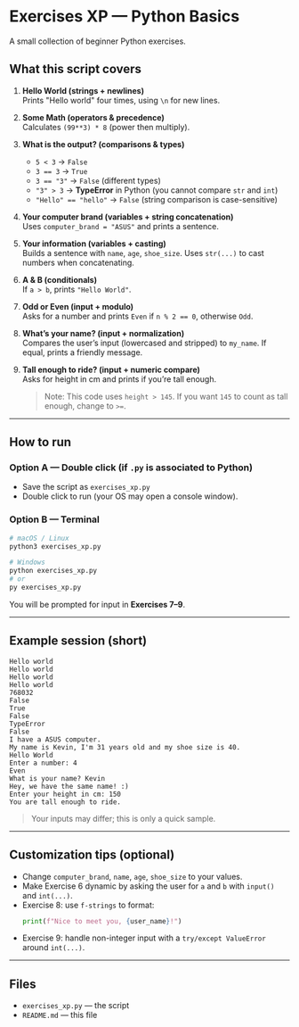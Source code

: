 # Exercises XP — Python Basics

A small collection of beginner Python exercises.

## What this script covers

1) **Hello World (strings + newlines)**  
   Prints "Hello world" four times, using `\n` for new lines.

2) **Some Math (operators & precedence)**  
   Calculates `(99**3) * 8` (power then multiply).

3) **What is the output? (comparisons & types)**  
   - `5 < 3` → `False`  
   - `3 == 3` → `True`  
   - `3 == "3"` → `False` (different types)  
   - `"3" > 3` → **TypeError** in Python (you cannot compare `str` and `int`)  
   - `"Hello" == "hello"` → `False` (string comparison is case-sensitive)

4) **Your computer brand (variables + string concatenation)**  
   Uses `computer_brand = "ASUS"` and prints a sentence.

5) **Your information (variables + casting)**  
   Builds a sentence with `name`, `age`, `shoe_size`. Uses `str(...)` to cast numbers when concatenating.

6) **A & B (conditionals)**  
   If `a > b`, prints `"Hello World"`.

7) **Odd or Even (input + modulo)**  
   Asks for a number and prints `Even` if `n % 2 == 0`, otherwise `Odd`.

8) **What’s your name? (input + normalization)**  
   Compares the user’s input (lowercased and stripped) to `my_name`. If equal, prints a friendly message.

9) **Tall enough to ride? (input + numeric compare)**  
   Asks for height in cm and prints if you’re tall enough.  
   > Note: This code uses `height > 145`. If you want `145` to count as tall enough, change to `>=`.

---

## How to run

### Option A — Double click (if `.py` is associated to Python)
- Save the script as `exercises_xp.py`
- Double click to run (your OS may open a console window).

### Option B — Terminal
```bash
# macOS / Linux
python3 exercises_xp.py

# Windows
python exercises_xp.py
# or
py exercises_xp.py
```

You will be prompted for input in **Exercises 7–9**.

---

## Example session (short)

```
Hello world
Hello world
Hello world
Hello world
768032
False
True
False
TypeError
False
I have a ASUS computer.
My name is Kevin, I'm 31 years old and my shoe size is 40.
Hello World
Enter a number: 4
Even
What is your name? Kevin
Hey, we have the same name! :)
Enter your height in cm: 150
You are tall enough to ride.
```

> Your inputs may differ; this is only a quick sample.

---

## Customization tips (optional)

- Change `computer_brand`, `name`, `age`, `shoe_size` to your values.  
- Make Exercise 6 dynamic by asking the user for `a` and `b` with `input()` and `int(...)`.  
- Exercise 8: use `f-strings` to format:  
  ```python
  print(f"Nice to meet you, {user_name}!")
  ```
- Exercise 9: handle non-integer input with a `try/except ValueError` around `int(...)`.

---

## Files

- `exercises_xp.py` — the script
- `README.md` — this file
